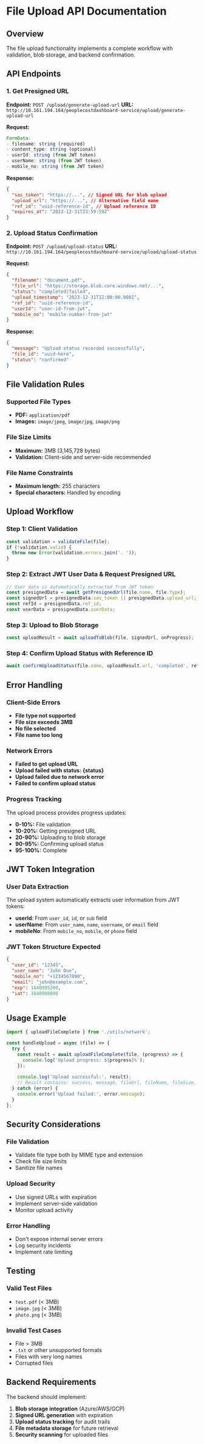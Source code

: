 # File Upload API Documentation

## Overview
The file upload functionality implements a complete workflow with validation, blob storage, and backend confirmation.

## API Endpoints

### 1. Get Presigned URL
**Endpoint:** `POST /upload/generate-upload-url`
**URL:** `http://10.161.194.164/peoplecostdashboard-service/upload/generate-upload-url`

**Request:**
```javascript
FormData:
- filename: string (required)
- content_type: string (optional)
- userId: string (from JWT token)
- userName: string (from JWT token)  
- mobile_no: string (from JWT token)
```

**Response:**
```json
{
  "sas_token": "https://...", // Signed URL for blob upload
  "upload_url": "https://...", // Alternative field name
  "ref_id": "uuid-reference-id", // Upload reference ID
  "expires_at": "2023-12-31T23:59:59Z"
}
```

### 2. Upload Status Confirmation
**Endpoint:** `POST /upload/upload-status`
**URL:** `http://10.161.194.164/peoplecostdashboard-service/upload/upload-status`

**Request:**
```json
{
  "filename": "document.pdf",
  "file_url": "https://storage.blob.core.windows.net/...",
  "status": "completed|failed",
  "upload_timestamp": "2023-12-31T12:00:00.000Z",
  "ref_id": "uuid-reference-id",
  "userId": "user-id-from-jwt",
  "mobile_no": "mobile-number-from-jwt"
}
```

**Response:**
```json
{
  "message": "Upload status recorded successfully",
  "file_id": "uuid-here",
  "status": "confirmed"
}
```

## File Validation Rules

### Supported File Types
- **PDF:** `application/pdf`
- **Images:** `image/jpeg`, `image/jpg`, `image/png`

### File Size Limits
- **Maximum:** 3MB (3,145,728 bytes)
- **Validation:** Client-side and server-side recommended

### File Name Constraints
- **Maximum length:** 255 characters
- **Special characters:** Handled by encoding

## Upload Workflow

### Step 1: Client Validation
```javascript
const validation = validateFile(file);
if (!validation.valid) {
  throw new Error(validation.errors.join('. '));
}
```

### Step 2: Extract JWT User Data & Request Presigned URL
```javascript
// User data is automatically extracted from JWT token
const presignedData = await getPresignedUrl(file.name, file.type);
const signedUrl = presignedData.sas_token || presignedData.upload_url;
const refId = presignedData.ref_id;
const userData = presignedData.userData;
```

### Step 3: Upload to Blob Storage
```javascript
const uploadResult = await uploadToBlob(file, signedUrl, onProgress);
```

### Step 4: Confirm Upload Status with Reference ID
```javascript
await confirmUploadStatus(file.name, uploadResult.url, 'completed', refId, userData);
```

## Error Handling

### Client-Side Errors
- **File type not supported**
- **File size exceeds 3MB**
- **No file selected**
- **File name too long**

### Network Errors
- **Failed to get upload URL**
- **Upload failed with status: {status}**
- **Upload failed due to network error**
- **Failed to confirm upload status**

### Progress Tracking
The upload process provides progress updates:
- **0-10%:** File validation
- **10-20%:** Getting presigned URL
- **20-90%:** Uploading to blob storage
- **90-95%:** Confirming upload status
- **95-100%:** Complete

## JWT Token Integration

### User Data Extraction
The upload system automatically extracts user information from JWT tokens:
- **userId**: From `user_id`, `id`, or `sub` field
- **userName**: From `user_name`, `name`, `username`, or `email` field  
- **mobileNo**: From `mobile_no`, `mobile`, or `phone` field

### JWT Token Structure Expected
```json
{
  "user_id": "12345",
  "user_name": "John Doe",
  "mobile_no": "+1234567890",
  "email": "john@example.com",
  "exp": 1640995200,
  "iat": 1640908800
}
```

## Usage Example

```javascript
import { uploadFileComplete } from './utils/network';

const handleUpload = async (file) => {
  try {
    const result = await uploadFileComplete(file, (progress) => {
      console.log(`Upload progress: ${progress}%`);
    });
    
    console.log('Upload successful:', result);
    // Result contains: success, message, fileUrl, fileName, fileSize, refId
  } catch (error) {
    console.error('Upload failed:', error.message);
  }
};
```

## Security Considerations

### File Validation
- Validate file type both by MIME type and extension
- Check file size limits
- Sanitize file names

### Upload Security
- Use signed URLs with expiration
- Implement server-side validation
- Monitor upload activity

### Error Handling
- Don't expose internal server errors
- Log security incidents
- Implement rate limiting

## Testing

### Valid Test Files
- `test.pdf` (< 3MB)
- `image.jpg` (< 3MB)
- `photo.png` (< 3MB)

### Invalid Test Cases
- File > 3MB
- `.txt` or other unsupported formats
- Files with very long names
- Corrupted files

## Backend Requirements

The backend should implement:
1. **Blob storage integration** (Azure/AWS/GCP)
2. **Signed URL generation** with expiration
3. **Upload status tracking** for audit trails
4. **File metadata storage** for future retrieval
5. **Security scanning** for uploaded files
